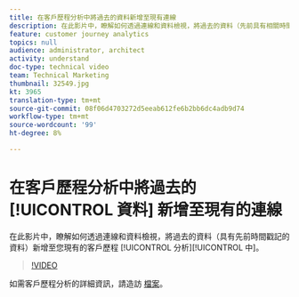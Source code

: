 ```yaml
---
title: 在客戶歷程分析中將過去的資料新增至現有連線
description: 在此影片中，瞭解如何透過連線和資料檢視，將過去的資料（先前具有相關時間戳記的資料）新增至您現有的Adobe客戶歷程分析。
feature: customer journey analytics
topics: null
audience: administrator, architect
activity: understand
doc-type: technical video
team: Technical Marketing
thumbnail: 32549.jpg
kt: 3965
translation-type: tm+mt
source-git-commit: 08f06d4703272d5eeab612fe6b2bb6dc4adb9d74
workflow-type: tm+mt
source-wordcount: '99'
ht-degree: 8%

---
```



# 在客戶歷程分析中將過去的 [!UICONTROL 資料] 新增至現有的連線

在此影片中，瞭解如何透過連線和資料檢視，將過去的資料（具有先前時間戳記的資料）新增至您現有的客戶歷程 [!UICONTROL 分析][!UICONTROL 中]。

>[!VIDEO](https://video.tv.adobe.com/v/32549/?quality=12)

如需客戶歷程分析的詳細資訊，請造訪 [檔案](https://docs.adobe.com/content/help/zh-Hant/analytics-platform/using/cja-landing.html)。
